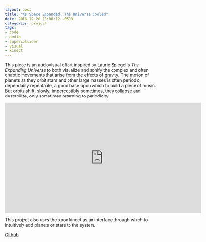 ```yaml
---
layout: post
title: "As Space Expanded, The Universe Cooled"
date: 2016-12-20 13:00:12 -0500
categories: project
tags:
- code
- audio
- supercollider
- visual
- kinect
---
```


This piece is an audiovisual effort inspired by Laurie Spiegel's <i>The Expanding Universe</i> to both visualize and sonify the complex and often chaotic movements that arise from the effects of gravity. The motion of planets as they orbit stars and other large masses is often periodic, dependably repeatable, a good base upon which to build a piece of music. But orbits shift, slowly, imperceptibly sometimes, they collapse and destabilize, only sometimes returning to periodicity.


<iframe src="https://player.vimeo.com/video/220900067" width="640" height="360" frameborder="0" webkitallowfullscreen mozallowfullscreen allowfullscreen></iframe>

This project also uses the xbox kinect as an interface through which to intuitively add planets or stars to the system.

[Github](https://github.com/squidgetx/space-expands)
